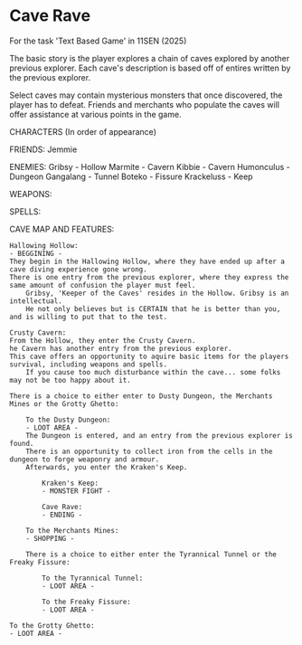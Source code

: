 # Cave Rave

For the task 'Text Based Game' in 11SEN (2025)

The basic story is the player explores a chain of caves explored by another previous explorer.
Each cave's description is based off of entires written by the previous explorer.

Select caves may contain mysterious monsters that once discovered, the player has to defeat.
Friends and merchants who populate the caves will offer assistance at various points in the game.

CHARACTERS (In order of appearance)

FRIENDS:
    Jemmie

ENEMIES:
    Gribsy - Hollow
    Marmite - Cavern
    Kibbie - Cavern
    Humonculus - Dungeon
    Gangalang - Tunnel
    Boteko - Fissure
    Krackeluss - Keep

WEAPONS:


SPELLS:

CAVE MAP AND FEATURES:

    Hallowing Hollow:
    - BEGGINING -
    They begin in the Hallowing Hollow, where they have ended up after a cave diving experience gone wrong.
    There is one entry from the previous explorer, where they express the same amount of confusion the player must feel.
        Gribsy, 'Keeper of the Caves' resides in the Hollow. Gribsy is an intellectual. 
        He not only believes but is CERTAIN that he is better than you, and is willing to put that to the test.

    Crusty Cavern:
    From the Hollow, they enter the Crusty Cavern.
    he Cavern has another entry from the previous explorer.
    This cave offers an opportunity to aquire basic items for the players survival, including weapons and spells.
        If you cause too much disturbance within the cave... some folks may not be too happy about it.

    There is a choice to either enter to Dusty Dungeon, the Merchants Mines or the Grotty Ghetto:
       
        To the Dusty Dungeon:
        - LOOT AREA -
        The Dungeon is entered, and an entry from the previous explorer is found.
        There is an opportunity to collect iron from the cells in the dungeon to forge weaponry and armour.
        Afterwards, you enter the Kraken's Keep.

            Kraken's Keep:
            - MONSTER FIGHT -

            Cave Rave:
            - ENDING -

        To the Merchants Mines:
        - SHOPPING -

        There is a choice to either enter the Tyrannical Tunnel or the Freaky Fissure:

            To the Tyrannical Tunnel:
            - LOOT AREA -

            To the Freaky Fissure:
            - LOOT AREA -

    To the Grotty Ghetto:
    - LOOT AREA -
